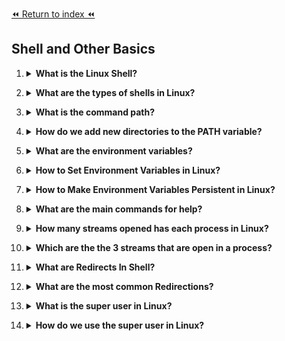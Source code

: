 [⏪ Return to index ⏪](./README.md)

## Shell and Other Basics

1. <details>
    <Summary><strong>What is the Linux Shell?</strong></Summary>

    ###
    - The Linux shell is a command-line interface or terminal used to interact directly with the operating system. 
    - The shell helps facilitate system commands and acts as an intermediary interface between the user and the system’s kernel.
</details>

2. <details>
    <Summary><strong>What are the types of shells in Linux?</strong></Summary>

    ###
    - Bourne Shell (sh)
    - C Shell (csh)
    - Bourne-Again Shell (bash).
</details>

3. <details>
    <Summary><strong>What is the command path?</strong></Summary>

    ###
    - The PATH is an environment variable in Linux that contains a list of directories.
    - Each directory in this list is separated by a colon (:).
    - Without a proper PATH, you'd need to type the full path to executables every time you want to run a command (e.g., /usr/bin/ls instead of just ls).
</details>

4. <details>
    <Summary><strong>How do we add new directories to the PATH variable?</strong></Summary>

    ###
    - Type in the terminal `PATH=$PATH:NEW_DIRECTORY`. This copy all the PATH and add the new directory
    - Example: `PATH=$PATH:~/bin`. This add a directory `bin` that is in the home directory.
    - You can add more directories if needed using the `:` to separate each one.
    ###
    > If you want a permanent change of the PATH variable you need to edit the .bashrc at the end with the following (this is an example with the ~/bin directory): 
    ```
    if [ -d ~/bin ]
    then
        PATH=$PATH:~/bin
    fi
    ```
    - This code checks if the directory exist add it to the PATH variable, else do nothing.
</details>

5. <details>
    <Summary><strong>What are the environment variables?</strong></Summary>

    ###
    - Environment variables are dynamic named values that can affect the behavior of running processes in a shell. 
    - They exist in every shell session.
    ### 
    ```
    # List all environment variables
    $ env

    # Print a particular variable like PATH
    $ echo $PATH
    ```
</details>

6. <details>
    <Summary><strong>How to Set Environment Variables in Linux?</strong></Summary>

    ###
    - `export VARIABLE_NAME=value`
    - Example: `export JAVA_HOME=/usr/bin/java`
</details>

7. <details>
    <Summary><strong>How to Make Environment Variables Persistent in Linux?</strong></Summary>

    ###
    - Edit the file `.bashrc` that is located in the user's home directory.
    - Add the definition of the environment variable at the end of the .bashrc file.
    ![Example-of-bashrc-variable](https://www.freecodecamp.org/news/content/images/2022/10/image-194.png)
    - For the changes to take effect, update the .bashrc file using `source .bashrc`
</details>

8. <details>
    <Summary><strong>What are the main commands for help?</strong></Summary>

    ###
    - To view the manual entry for any command, use: `man [command]`
        - It has an extensive documentation.
    - For built-in shell functions, use: `help [command]`
        - It has a brief documentation.
</details>

9. <details>
    <Summary><strong>How many streams opened has each process in Linux?</strong></Summary>

    ###
    - Every process typically has 3 streams opened.
</details>

10. <details>
    <Summary><strong>Which are the the 3 streams that are open in a process?</strong></Summary>

    ###
    - Standard Input (stdin): This is where the process reads its input from. 
        - The default is the keyboard.
    - Standard Output (stdout): The process writes its output to stdout. 
        - By default, this means the terminal.
    - Standard Error (stderr) - The process writes error messages to stderr. 
        - This also goes to the terminal by default.
</details>

11. <details>
    <Summary><strong>What are Redirects In Shell?</strong></Summary>

    ###
    - Redirection is a feature in Linux such that when executing a command, you can change the standard input/output devices.
</details>

12. <details>
    <Summary><strong>What are the most common Redirections?</strong></Summary>

    ###
    - `>`: Redirects standard output to a file but it overwrites.
        - Example: `ls -al > file_list.txt`.
    - `>>`: Redirects standard output to a file and appends to any existing content.
        - Example: `ls >> file_list.txt` here is not overwriting.
    - `<`: Redirects input from a file to a command.
        - Example: `tr 'o' 'b' file`, the file has `foo` inside so here the display will be `fbb` instead of foo because we use file as an input.
</details>

13. <details>
    <Summary><strong>What is the super user in Linux?</strong></Summary>

    ###
    - The Super User, also known as “root user”, represents a user account in Linux with extensive powers, privileges, and capabilities.
</details>

14. <details>
    <Summary><strong>How do we use the super user in Linux?</strong></Summary>

    ###
    - `su -` or `sudo su -`: Switches the current user to the root (In some cases you have the password or not depending on the distribution).
    - `sudo <command>`: To perform a command as superuser (if allowed in sudoers list)
</details>